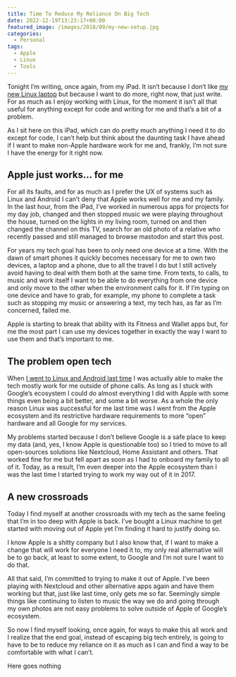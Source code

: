 ```yaml
---
title: Time To Reduce My Reliance On Big Tech
date: 2022-12-19T13:23:17+00:00
featured_image: /images/2018/09/my-new-setup.jpg
categories:
  - Personal
tags:
  - Apple
  - Linux
  - Tools
---
```


Tonight I’m writing, once again, from my iPad. It isn’t because I don’t like [my new Linux laptop][1] but because I want to do more, right now, that just write. For as much as I enjoy working with Linux, for the moment it isn’t all that useful for anything except for code and writing for me and that’s a bit of a problem.

As I sit here on this iPad, which can do pretty much anything I need it to do except for code, I can’t help but think about the daunting task I have ahead if I want to make non-Apple hardware work for me and, frankly, I’m not sure I have the energy for it right now.

## Apple just works… for me

For all its faults, and for as much as I prefer the UX of systems such as Linux and Android I can’t deny that Apple works well for me and my family. In the last hour, from the iPad, I’ve worked in numerous apps for projects for my day job, changed and then stopped music we were playing throughout the house, turned on the lights in my living room, turned on and then changed the channel on this TV, search for an old photo of a relative who recently passed and still managed to browse mastodon and start this post.

For years my tech goal has been to only need one device at a time. With the dawn of smart phones it quickly becomes necessary for me to own two devices, a laptop and a phone, due to all the travel I do but I still actively avoid having to deal with them both at the same time. From texts, to calls, to music and work itself I want to be able to do everything from one device and only move to the other when the environment calls for it. If I’m typing on one device and have to grab, for example, my phone to complete a task such as stopping my music or answering a text, my tech has, as far as I’m concerned, failed me.

Apple is starting to break that ability with its Fitness and Wallet apps but, for me the most part I can use my devices together in exactly the way I want to use them and that’s important to me.

## The problem open tech

When [I went to Linux and Android last time][2] I was actually able to make the tech mostly work for me outside of phone calls. As long as I stuck with Google’s ecosystem I could do almost everything I did with Apple with some things even being a bit better, and some a bit worse. As a whole the only reason Linux was successful for me last time was I went from the Apple ecosystem and its restrictive hardware requirements to more “open” hardware and all Google for my services.

My problems started because I don’t believe Google is a safe place to keep my data (and, yes, I know Apple is questionable too) so I tried to move to all open-sources solutions like Nextcloud, Home Assistant and others. That worked fine for me but fell apart as soon as I had to onboard my family to all of it. Today, as a result, I’m even deeper into the Apple ecosystem than I was the last time I started trying to work my way out of it in 2017.

## A new crossroads

Today I find myself at another crossroads with my tech as the same feeling that I’m in too deep with Apple is back. I’ve bought a Linux machine to get started with moving out of Apple yet I’m finding it hard to justify doing so.

I know Apple is a shitty company but I also know that, if I want to make a change that will work for everyone I need it to, my only real alternative will be to go back, at least to some extent, to Google and I’m not sure I want to do that.

All that said, I’m committed to trying to make it out of Apple. I’ve been playing with Nextcloud and other alternative apps again and have them working but that, just like last time, only gets me so far. Seemingly simple things like continuing to listen to music the way we do and going through my own photos are not easy problems to solve outside of Apple of Google’s ecosystem.

So now I find myself looking, once again, for ways to make this all work and I realize that the end goal, instead of escaping big tech entirely, is going to have to be to reduce my reliance on it as much as I can and find a way to be comfortable with what I can’t.

Here goes nothing

 [1]: /2022/12/hello-again-linux-i-missed-you/
 [2]: /2019/09/leaving-big-tech-ecosystems-behind/